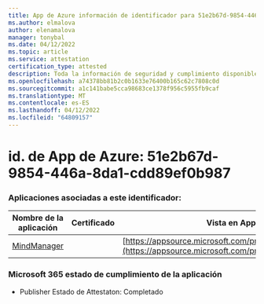 ```yaml
---
title: App de Azure información de identificador para 51e2b67d-9854-446a-8da1-cdd89ef0b987
ms.author: elmalova
author: elenamalova
manager: tonybal
ms.date: 04/12/2022
ms.topic: article
ms.service: attestation
certification_type: attested
description: Toda la información de seguridad y cumplimiento disponible para 51e2b67d-9854-446a-8da1-cdd89ef0b987.
ms.openlocfilehash: a74378bb81b2c0b1633e76400b165c62c7808c0d
ms.sourcegitcommit: a1c141babe5cca98683ce1378f956c5955fb9caf
ms.translationtype: MT
ms.contentlocale: es-ES
ms.lasthandoff: 04/12/2022
ms.locfileid: "64809157"
---
```

# <a name="azure-app-id-51e2b67d-9854-446a-8da1-cdd89ef0b987"></a>id. de App de Azure: 51e2b67d-9854-446a-8da1-cdd89ef0b987


### <a name="apps-associated-with-this-id"></a>Aplicaciones asociadas a este identificador:
| **Nombre de la aplicación** | **Certificado** | **Vista en AppSource** |
|--------------|---------------|-----------------------|
| [MindManager](../forward/WA200002261.md) |  | [https://appsource.microsoft.com/product/office/WA200002261](https://appsource.microsoft.com/product/office/WA200002261) |

### <a name="microsoft-365-app-compliance-status"></a>Microsoft 365 estado de cumplimiento de la aplicación
- Publisher Estado de Attestaton: Completado

